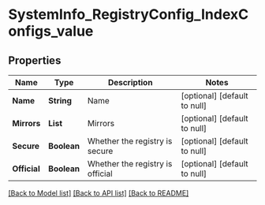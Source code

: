 # SystemInfo_RegistryConfig_IndexConfigs_value
## Properties

| Name | Type | Description | Notes |
|------------ | ------------- | ------------- | -------------|
| **Name** | **String** | Name | [optional] [default to null] |
| **Mirrors** | **List** | Mirrors | [optional] [default to null] |
| **Secure** | **Boolean** | Whether the registry is secure | [optional] [default to null] |
| **Official** | **Boolean** | Whether the registry is official | [optional] [default to null] |

[[Back to Model list]](../README.md#documentation-for-models) [[Back to API list]](../README.md#documentation-for-api-endpoints) [[Back to README]](../README.md)

